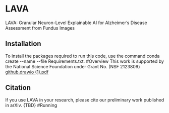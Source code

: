 # LAVA
LAVA: Granular Neuron-Level Explainable AI for Alzheimer’s Disease Assessment from Fundus Images
## Installation
To install the packages required to run this code, use the command conda create --name <env> --file Requirements.txt.
#Overview
This work is supported by the National Science Foundation under Grant No. (NSF 2123809)
[github.drawio (1).pdf](https://github.com/NSH2022/LAVA/files/10436714/github.drawio.1.pdf)

## Citation
If you use LAVA in your research, please cite our preliminary work published in arXiv.
{TBD}
#Running 

